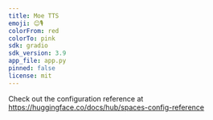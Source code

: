 ```yaml
---
title: Moe TTS
emoji: 😊🎙️
colorFrom: red
colorTo: pink
sdk: gradio
sdk_version: 3.9
app_file: app.py
pinned: false
license: mit
---
```


Check out the configuration reference at https://huggingface.co/docs/hub/spaces-config-reference
